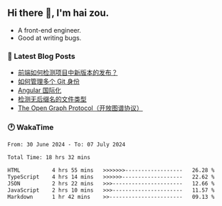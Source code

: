 ## Hi there 👋, I'm hai zou.

- A front-end engineer.
- Good at writing bugs.

### 📖 Latest Blog Posts
<!-- BLOG-POST-LIST:START -->
- [前端如何检测项目中新版本的发布？](https://blog.izou.top/angular/version-update/)
- [如何管理多个 Git 身份](https://blog.izou.top/git/multi-git-identity/)
- [Angular 国际化](https://blog.izou.top/angular/i18n/)
- [检测无后缀名的文件类型](https://blog.izou.top/js/filetype-check/)
- [The Open Graph Protocol（开放图谱协议）](https://blog.izou.top/website/open-graph-protocol/)
<!-- BLOG-POST-LIST:END -->

### 🕐 WakaTime
<!--START_SECTION:waka-->

```txt
From: 30 June 2024 - To: 07 July 2024

Total Time: 18 hrs 32 mins

HTML          4 hrs 55 mins   >>>>>>>------------------   26.28 %
TypeScript    4 hrs 14 mins   >>>>>>-------------------   22.62 %
JSON          2 hrs 22 mins   >>>----------------------   12.66 %
JavaScript    2 hrs 10 mins   >>>----------------------   11.57 %
Markdown      1 hr 42 mins    >>-----------------------   09.13 %
```

<!--END_SECTION:waka-->
